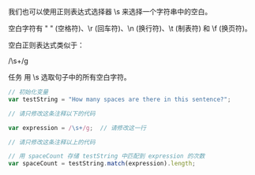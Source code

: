 我们也可以使用正则表达式选择器 \s 来选择一个字符串中的空白。

空白字符有 " " (空格符)、\r (回车符)、\n (换行符)、\t (制表符) 和 \f (换页符)。

空白正则表达式类似于：

/\s+/g

任务
用 \s 选取句子中的所有空白字符。
```javascript
// 初始化变量
var testString = "How many spaces are there in this sentence?";

// 请只修改这条注释以下的代码

var expression = /\s+/g;  // 请修改这一行

// 请只修改这条注释以上的代码

// 用 spaceCount 存储 testString 中匹配到 expression 的次数
var spaceCount = testString.match(expression).length;

```
